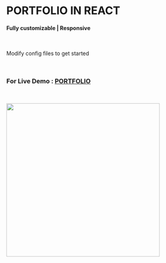 # PORTFOLIO IN REACT

<h4>Fully customizable | Responsive</h4><br>
<p>Modify config files to get started</p><br>

<h3>For Live Demo : <a href="https://basitmir.github.io">PORTFOLIO</a></h3><br>
<p align="left">
 <img src="./screenshots/homeScreen.png" height="400">
</p>

